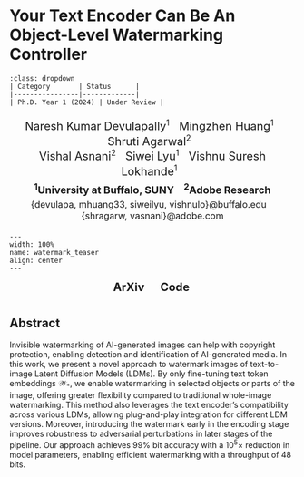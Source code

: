# Your Text Encoder Can Be An Object-Level Watermarking Controller

```{admonition} Project details
:class: dropdown
| Category       | Status      |
|----------------|-------------|
| Ph.D. Year 1 (2024) | Under Review |
```

<head>
  <style>
    .author-container {
      text-align: center;
      /* font-family: "Times New Roman", Times, serif; */
      /* background: white; */
      /* padding: 15px; */
      width: fit-content;
      margin: 20px auto;
      /* border: 2px solid black; */
      /* border-radius: 8px; */
      /* box-shadow: 4px 4px 10px rgba(0, 0, 0, 0.2); */
    }
    .author-names {
      font-size: 20px;
      /* font-weight: bold; */
    }
    .author-names sup {
      font-size: 14px;
      padding-top: -10px;
    }
    .affiliations {
      font-size: 18px;
      margin-top: 5px;
      font-weight: bold;
    }
    .emails {
      font-size: 16px;
      margin-top: 5px;
    }
  </style>
</head>

<div class="author-container">
<!-- Author Names -->
<div class="author-names">
    Naresh Kumar Devulapally<sup>1</sup> &nbsp;
    Mingzhen Huang<sup>1</sup> &nbsp;
    Shruti Agarwal<sup>2</sup> &nbsp;
    <br>
    Vishal Asnani<sup>2</sup> &nbsp;
    Siwei Lyu<sup>1</sup> &nbsp;
    Vishnu Suresh Lokhande<sup>1</sup> &nbsp;
</div>

<!-- Affiliations -->
<div class="affiliations">
    <sup>1</sup>University at Buffalo, SUNY &nbsp;&nbsp;
    <sup>2</sup>Adobe Research
</div>

<!-- Emails -->
<div class="emails">
    {devulapa, mhuang33, siweilyu, vishnulo}@buffalo.edu &nbsp;&nbsp;
    {shragarw, vasnani}@adobe.com
</div>
</div>

```{figure} figures/watermark_teaser.jpeg
---
width: 100%
name: watermark_teaser
align: center
---
```

<head>
  <link rel="stylesheet" href="https://cdnjs.cloudflare.com/ajax/libs/font-awesome/6.4.2/css/all.min.css">
  <style>
    .content {
      text-align: center;
    }
    .social-icons {
      text-align: center;
      margin-top: -10px;
    }
    .social-icons a {
      text-decoration: none;
      font-size: 20px;
      font-weight: bold;
      margin: 10px;
      color: inherit;
      display: inline-block;
    }
    .social-icons i {
      margin-right: 6px;
    }
  </style>
</head>

<div class="social-icons">
    <a href="https://arxiv.org/abs/2503.11945" class="button">ArXiv</a>&nbsp;
    <a href="https://github.com/naresh-ub" class="button">Code</a>&nbsp;
    <!-- <a href="#" class="button">Slides</a>&nbsp; -->
</div>

## Abstract

Invisible watermarking of AI-generated images can help with copyright protection, enabling detection and identification of AI-generated media. In this work, we present a novel approach to watermark images of text-to-image Latent Diffusion Models (LDMs). By only fine-tuning text token embeddings $\mathcal{W}_*$, we enable watermarking in selected objects or parts of the image, offering greater flexibility compared to traditional whole-image watermarking. This method also leverages the text encoder’s compatibility across various LDMs, allowing plug-and-play integration for different LDM versions. Moreover, introducing the watermark early in the encoding stage improves robustness to adversarial perturbations in later stages of the pipeline. Our approach achieves $99\%$ bit accuracy with a $10^5 \times$ reduction in model parameters, enabling efficient watermarking with a throughput of $48$ bits.

<!-- ```yaml
@misc{devulapallywatermarking,
      title={Your Text Encoder Can Be An Object-Level Watermarking Controller}, 
      author={Naresh Kumar Devulapally and Vishnu Suresh Lokhande and Mingzhen Huang and Shruti Agarwal and Vishal Asnani and Siwei Lyu},
      year={2025}, 
}
``` -->